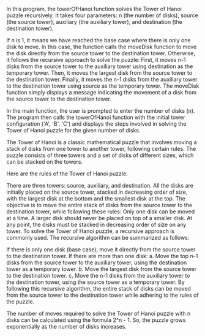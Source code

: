 In this program, the towerOfHanoi function solves the Tower of Hanoi puzzle recursively. It takes four parameters: n (the number of disks), source (the source tower), auxiliary (the auxiliary tower), and destination (the destination tower).

If n is 1, it means we have reached the base case where there is only one disk to move. In this case, the function calls the moveDisk function to move the disk directly from the source tower to the destination tower.
Otherwise, it follows the recursive approach to solve the puzzle:
First, it moves n-1 disks from the source tower to the auxiliary tower using destination as the temporary tower.
Then, it moves the largest disk from the source tower to the destination tower.
Finally, it moves the n-1 disks from the auxiliary tower to the destination tower using source as the temporary tower.
The moveDisk function simply displays a message indicating the movement of a disk from the source tower to the destination tower.

In the main function, the user is prompted to enter the number of disks (n). The program then calls the towerOfHanoi function with the initial tower configuration ('A', 'B', 'C') and displays the steps involved in solving the Tower of Hanoi puzzle for the given number of disks.



The Tower of Hanoi is a classic mathematical puzzle that involves moving a stack of disks from one tower to another tower, following certain rules. The puzzle consists of three towers and a set of disks of different sizes, which can be stacked on the towers.

Here are the rules of the Tower of Hanoi puzzle:

There are three towers: source, auxiliary, and destination.
All the disks are initially placed on the source tower, stacked in decreasing order of size, with the largest disk at the bottom and the smallest disk at the top.
The objective is to move the entire stack of disks from the source tower to the destination tower, while following these rules:
Only one disk can be moved at a time.
A larger disk should never be placed on top of a smaller disk.
At any point, the disks must be stacked in decreasing order of size on any tower.
To solve the Tower of Hanoi puzzle, a recursive approach is commonly used. The recursive algorithm can be summarized as follows:

If there is only one disk (base case), move it directly from the source tower to the destination tower.
If there are more than one disk:
a. Move the top n-1 disks from the source tower to the auxiliary tower, using the destination tower as a temporary tower.
b. Move the largest disk from the source tower to the destination tower.
c. Move the n-1 disks from the auxiliary tower to the destination tower, using the source tower as a temporary tower.
By following this recursive algorithm, the entire stack of disks can be moved from the source tower to the destination tower while adhering to the rules of the puzzle.

The number of moves required to solve the Tower of Hanoi puzzle with n disks can be calculated using the formula 2^n - 1. So, the puzzle grows exponentially as the number of disks increases.